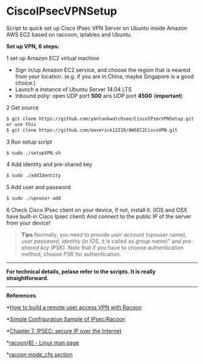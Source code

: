 # CiscoIPsecVPNSetup
Script to quick set up Cisco IPsec VPN Server on Ubuntu inside Amazon AWS EC2 based on raccoon, iptables and Ubuntu.


**Set up VPN, 6 steps:**

1 set up Amazon EC2 virtual machine
    
- Sign in/up Amazon EC2 service, and choose the region that is nearest from your location. (e.g. if you are in China, maybe Singapore is a good choice.)
- Launch a instance of Ubuntu Server 14.04 LTS
- Inbound poliy: open UDP port <b>500</b> ans UDP port <b>4500</b> (<b>important</b>)

2 Get source

```sh
$ git clone https://github.com/yanlookwatchsee/CiscoIPsecVPNSetup.git
or use this 
$ git clone https://github.com/maverick12210/AWSEC2CiscoVPN.git
```
3 Run setup script

```sh
$ sudo ./setupVPN.sh
```
4 Add identity and pre-shared key

```sh
$ sudo ./addIdentity
```

5 Add user and password

```sh
$ sudo ./vpnuser add
```

6 Check Cisco IPsec client on your device, if not, install it. (IOS and OSX have built-in Cisco Ipsec client)
And connect to the public IP of the server from your device!
>**Tips** Normally, you need to provide *user account* (vpnuser name), *user password*, *identity* (in IOS, it is called as *group name*)" and *pre-shared key* (PSK). Note that if you have to choose authentication method, choose *PSK* for authentication.


----------

**For technical details, pelase refer to the scripts. It is really straightforward.**


----------

**References**

*[How to build a remote user access VPN with Racoon] 

*[Simple Configuration Sample of IPsec/Racoon]

*[Chapter 7. IPSEC: secure IP over the Internet]
 
*[racoon(8) - Linux man page]

*[racoon mode_cfg section]


[How to build a remote user access VPN with Racoon]: http://www.netbsd.org/docs/network/ipsec/rasvpn.html
[Simple Configuration Sample of IPsec/Racoon]: http://www.kame.net/newsletter/20001119/
[Chapter 7. IPSEC: secure IP over the Internet]: http://www.lartc.org/howto/lartc.ipsec.html
[racoon(8) - Linux man page]: http://linux.die.net/man/8/racoon
[racoon mode_cfg section]: https://www.shrew.net/static/help-1.0.x/mode_cfgsection.htm



